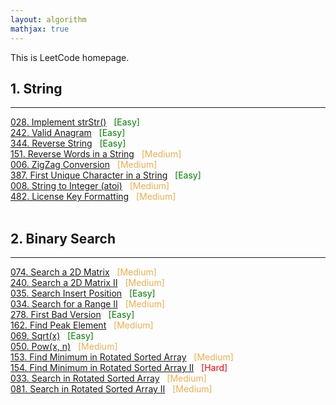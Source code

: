 ```yaml
---
layout: algorithm
mathjax: true
---
```


This is LeetCode homepage.

## 1. String
---

[$028$. Implement strStr()]({{site.baseurl}}/algorithms/leetcode/28) &nbsp; <span style="color:green;">[Easy]</span><br>
[$242$. Valid Anagram]({{site.baseurl}}/algorithms/leetcode/242) &nbsp; <span style="color:green;">[Easy]</span><br>
[$344$. Reverse String]({{site.baseurl}}/algorithms/leetcode/344) &nbsp; <span style="color:green;">[Easy]</span><br>
[$151$. Reverse Words in a String]({{site.baseurl}}/algorithms/leetcode/151) &nbsp; <span style="color:#F0AD4E;">[Medium]</span> <br>
[$006$. ZigZag Conversion]({{site.baseurl}}/algorithms/leetcode/6)  &nbsp; <span style="color:#F0AD4E;">[Medium]</span><br>
[$387$. First Unique Character in a String]({{site.baseurl}}/algorithms/leetcode/387) &nbsp; <span style="color:green;">[Easy]</span><br>
[$008$. String to Integer (atoi)]({{site.baseurl}}/algorithms/leetcode/8) &nbsp; <span style="color:#F0AD4E;">[Medium]</span><br>
[$482$. License Key Formatting]({{site.baseurl}}/algorithms/leetcode/482) &nbsp; <span style="color:#F0AD4E;">[Medium]</span><br>
<br>

## 2. Binary Search
---

[$074$. Search a 2D Matrix]({{site.baseurl}}/algorithms/leetcode/74) &nbsp; <span style="color:#F0AD4E;">[Medium]</span><br>
[$240$. Search a 2D Matrix II]({{site.baseurl}}/algorithms/leetcode/240) &nbsp; <span style="color:#F0AD4E;">[Medium]</span><br>
[$035$. Search Insert Position]({{site.baseurl}}/algorithms/leetcode/35) &nbsp; <span style="color:green;">[Easy]</span><br>
[$034$. Search for a Range II]({{site.baseurl}}/algorithms/leetcode/34) &nbsp; <span style="color:#F0AD4E;">[Medium]</span><br>
[$278$. First Bad Version]({{site.baseurl}}/algorithms/leetcode/278) &nbsp; <span style="color:green;">[Easy]</span><br>
[$162$. Find Peak Element]({{site.baseurl}}/algorithms/leetcode/162) &nbsp; <span style="color:#F0AD4E;">[Medium]</span><br>
[$069$. Sqrt(x)]({{site.baseurl}}/algorithms/leetcode/69) &nbsp; <span style="color:green;">[Easy]</span><br>
[$050$. Pow(x, n)]({{site.baseurl}}/algorithms/leetcode/50) &nbsp; <span style="color:#F0AD4E;">[Medium]</span><br>
[$153$. Find Minimum in Rotated Sorted Array]({{site.baseurl}}/algorithms/leetcode/153) &nbsp; <span style="color:#F0AD4E;">[Medium]</span><br>
[$154$. Find Minimum in Rotated Sorted Array II]({{site.baseurl}}/algorithms/leetcode/154) &nbsp; <span style="color:red;">[Hard]</span><br>
[$033$. Search in Rotated Sorted Array]({{site.baseurl}}/algorithms/leetcode/33) &nbsp; <span style="color:#F0AD4E;">[Medium]</span><br>
[$081$. Search in Rotated Sorted Array II]({{site.baseurl}}/algorithms/leetcode/81) &nbsp; <span style="color:#F0AD4E;">[Medium]</span><br>

<br><br>
